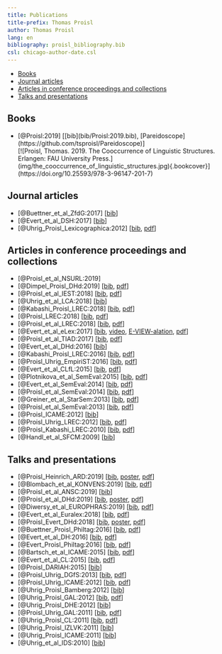```yaml
---
title: Publications
title-prefix: Thomas Proisl
author: Thomas Proisl
lang: en
bibliography: proisl_bibliography.bib
csl: chicago-author-date.csl
---
```


- [Books](#books)
- [Journal articles](#journal-articles)
- [Articles in conference proceedings and collections](#articles-in-conference-proceedings-and-collections)
- [Talks and presentations](#talks-and-presentations)

## Books ##

- <div class="book"><div class="bibentry">[@Proisl:2019] [[bib](bib/Proisl:2019.bib), [Pareidoscope](https://github.com/tsproisl/Pareidoscope)]</div><div class="cover">[![Proisl, Thomas. 2019. The Cooccurrence of Linguistic Structures. Erlangen: FAU University Press.](img/the_cooccurrence_of_linguistic_structures.jpg){.bookcover}](https://doi.org/10.25593/978-3-96147-201-7)</div>

## Journal articles ##

- [@Buettner_et_al_ZfdG:2017] [[bib](bib/Buettner_et_al_ZfdG:2017.bib)]
- [@Evert_et_al_DSH:2017] [[bib](bib/Evert_et_al_DSH:2017.bib)]
- [@Uhrig_Proisl_Lexicographica:2012] [[bib](bib/Uhrig_Proisl_Lexicographica:2012.bib), [pdf](pdf/uhrig_proisl_2012_lexicographica.pdf)]

## Articles in conference proceedings and collections ##

<!-- Proisl et al. LREC -->
<!-- Blombach et al. LREC -->
<!-- Proisl et al. NSURL -->
- [@Proisl_et_al_NSURL:2019]
- [@Dimpel_Proisl_DHd:2019] [[bib](bib/Dimpel_Proisl_DHd:2019.bib), [pdf](pdf/dimpel_proisl_2019_dhd.pdf)]
- [@Proisl_et_al_IEST:2018] [[bib](bib/Proisl_et_al_IEST:2018.bib), [pdf](pdf/proisl_et_al_2018_iest.pdf)]
- [@Uhrig_et_al_LCA:2018] [[bib](bib/Uhrig_et_al_LCA:2018.bib)]
- [@Kabashi_Proisl_LREC:2018] [[bib](bib/Kabashi_Proisl_LREC:2018.bib), [pdf](pdf/kabashi_proisl_2018_lrec.pdf)]
- [@Proisl_LREC:2018] [[bib](bib/Proisl_LREC:2018.bib), [pdf](pdf/proisl_2018_lrec.pdf)]
- [@Proisl_et_al_LREC:2018] [[bib](bib/Proisl_et_al_LREC:2018.bib), [pdf](pdf/proisl_et_al_2018_lrec.pdf)]
- [@Evert_et_al_eLex:2017] [[bib](bib/Evert_et_al_eLex:2017.bib), [video](https://www.youtube.com/watch?v=xYo3wTRx8F8), [E-VIEW-alation](http://www.collocations.de/eviewalation/), [pdf](pdf/evert_et_al_2017_elex.pdf)]
- [@Proisl_et_al_TIAD:2017] [[bib](bib/Proisl_et_al_TIAD:2017.bib), [pdf](pdf/proisl_et_al_2017_tiad.pdf)]
- [@Evert_et_al_DHd:2016] [[bib](bib/Evert_et_al_DHd:2016.bib)]
- [@Kabashi_Proisl_LREC:2016] [[bib](bib/Kabashi_Proisl_LREC:2016.bib), [pdf](pdf/kabashi_proisl_2016_lrec.pdf)]
- [@Proisl_Uhrig_EmpiriST:2016] [[bib](bib/Proisl_Uhrig_EmpiriST:2016.bib), [pdf](pdf/proisl_uhrig_2016_empirist.pdf)]
- [@Evert_et_al_CLfL:2015] [[bib](bib/Evert_et_al_CLfL:2015.bib), [pdf](pdf/evert_et_al_2015_clfl.pdf)]
- [@Plotnikova_et_al_SemEval:2015] [[bib](bib/Plotnikova_et_al_SemEval:2015.bib), [pdf](pdf/plotnikova_et_al_2015_semeval.pdf)]
- [@Evert_et_al_SemEval:2014] [[bib](bib/Evert_et_al_SemEval:2014.bib), [pdf](pdf/evert_et_al_2014_semeval.pdf)]
- [@Proisl_et_al_SemEval:2014] [[bib](bib/Proisl_et_al_SemEval:2014.bib), [pdf](pdf/proisl_et_al_2014_semeval.pdf)]
- [@Greiner_et_al_StarSem:2013] [[bib](bib/Greiner_et_al_StarSem:2013.bib), [pdf](pdf/greiner_et_al_2013_starsem.pdf)]
- [@Proisl_et_al_SemEval:2013] [[bib](bib/Proisl_et_al_SemEval:2013.bib), [pdf](pdf/proisl_et_al_2013_semeval.pdf)]
- [@Proisl_ICAME:2012] [[bib](bib/Proisl_ICAME:2012.bib)]
- [@Proisl_Uhrig_LREC:2012] [[bib](bib/Proisl_Uhrig_LREC:2012.bib), [pdf](pdf/proisl_uhrig_2012_lrec.pdf)]
- [@Proisl_Kabashi_LREC:2010] [[bib](bib/Proisl_Kabashi_LREC:2010.bib), [pdf](pdf/proisl_kabashi_2010_lrec.pdf)]
- [@Handl_et_al_SFCM:2009] [[bib](bib/Handl_et_al_SFCM:2009.bib)]

## Talks and presentations ##

<!-- DH 2020 -->
<!-- Blombach et al. ICAME Workshop -->
<!-- Kabashi et al. APCLA -->
- [@Proisl_Heinrich_ARD:2019] [[bib](Proisl_Heinrich_ARD:2019.bib), [poster](pdf/poster_proisl_heinrich_2019_ard.pdf), [pdf](pdf/abstract_proisl_heinrich_2019_ard.pdf)] <!-- invited -->
- [@Blombach_et_al_KONVENS:2019] [[bib](Blombach_et_al_KONVENS:2019.bib), [pdf](pdf/abstract_blombach_et_al_2019_konvens.pdf)]
- [@Proisl_et_al_ANSC:2019] [[bib](Proisl_et_al_ANSC:2019.bib)] <!-- invited -->
- [@Proisl_et_al_DHd:2019] [[bib](bib/Proisl_et_al_DHd:2019.bib), [poster](pdf/poster_proisl_et_al_2019_dhd.pdf), [pdf](pdf/abstract_proisl_et_al_2019_dhd.pdf)]
- [@Diwersy_et_al_EUROPHRAS:2019] [[bib](bib/Diwersy_et_al_EUROPHRAS:2019.bib), [pdf](pdf/abstract_diwersy_et_al_2019_europhras.pdf)]
- [@Evert_et_al_Euralex:2018] [[bib](bib/Evert_et_al_Euralex:2018.bib), [pdf](pdf/abstract_evert_et_al_2018_euralex.pdf)]
- [@Proisl_Evert_DHd:2018] [[bib](bib/Proisl_Evert_DHd:2018.bib), [poster](pdf/poster_proisl_evert_2018_dhd.pdf), [pdf](pdf/abstract_proisl_evert_2018_dhd.pdf)]
- [@Buettner_Proisl_Philtag:2016] [[bib](bib/Buettner_Proisl_Philtag:2016.bib), [pdf](pdf/abstract_buettner_proisl_2016_philtag.pdf)] <!-- invited -->
- [@Evert_et_al_DH:2016] [[bib](bib/Evert_et_al_DH:2016.bib), [pdf](pdf/abstract_evert_et_al_2016_dh.pdf)]
- [@Evert_Proisl_Philtag:2016] [[bib](bib/Evert_Proisl_Philtag:2016.bib), [pdf](pdf/abstract_evert_proisl_2016_philtag.pdf)] <!-- invited -->
- [@Bartsch_et_al_ICAME:2015] [[bib](bib/Bartsch_et_al_ICAME:2015.bib), [pdf](pdf/abstract_bartsch_et_al_2015_icame.pdf)]
- [@Evert_et_al_CL:2015] [[bib](bib/Evert_et_al_CL:2015.bib), [pdf](pdf/abstract_evert_et_al_2015_cl.pdf)]
- [@Proisl_DARIAH:2015] [[bib](bib/Proisl_DARIAH:2015.bib)] <!-- invited -->
- [@Proisl_Uhrig_DGfS:2013] [[bib](bib/Proisl_Uhrig_DGfS:2013.bib), [pdf](pdf/abstract_proisl_uhrig_2013_dgfs.pdf)]
- [@Proisl_Uhrig_ICAME:2012] [[bib](bib/Proisl_Uhrig_ICAME:2012.bib), [pdf](pdf/abstract_proisl_uhrig_2012_icame.pdf)]
- [@Uhrig_Proisl_Bamberg:2012] [[bib](bib/Uhrig_Proisl_Bamberg:2012.bib)] <!-- invited -->
- [@Uhrig_Proisl_GAL:2012] [[bib](bib/Uhrig_Proisl_GAL:2012.bib), [pdf](pdf/abstract_uhrig_proisl_2012_gal.pdf)]
- [@Uhrig_Proisl_DHE:2012] [[bib](bib/Uhrig_Proisl_DHE:2012.bib)] <!-- invited -->
- [@Proisl_Uhrig_GAL:2011] [[bib](bib/Proisl_Uhrig_GAL:2011.bib), [pdf](pdf/abstract_proisl_uhrig_2011_gal.pdf)]
- [@Uhrig_Proisl_CL:2011] [[bib](bib/Uhrig_Proisl_CL:2011.bib), [pdf](pdf/abstract_uhrig_proisl_2011_cl.pdf)]
- [@Uhrig_Proisl_IZLVK:2011] [[bib](bib/Uhrig_Proisl_IZLVK:2011.bib)] <!-- invited -->
- [@Uhrig_Proisl_ICAME:2011] [[bib](bib/Uhrig_Proisl_ICAME:2011.bib)]
- [@Uhrig_et_al_IDS:2010] [[bib](bib/Uhrig_et_al_IDS:2010.bib)]
